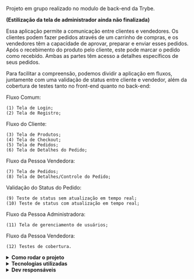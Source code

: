 Projeto em grupo realizado no modulo de back-end da Trybe.

**(Estilização da tela de administrador ainda não finalizada)**

Essa aplicação permite a comunicação entre clientes e vendedores. Os clientes podem fazer pedidos através de um carrinho de compras, e os vendedores têm a capacidade de aprovar, preparar e enviar esses pedidos. Após o recebimento do produto pelo cliente, este pode marcar o pedido como recebido. Ambas as partes têm acesso a detalhes específicos de seus pedidos.

Para facilitar a compreensão, podemos dividir a aplicação em fluxos, juntamente com uma validação de status entre cliente e vendedor, além da cobertura de testes tanto no front-end quanto no back-end:

Fluxo Comum:

    (1) Tela de Login;
    (2) Tela de Registro;

Fluxo do Cliente:

    (3) Tela de Produtos;
    (4) Tela de Checkout;
    (5) Tela de Pedidos;
    (6) Tela de Detalhes do Pedido;

Fluxo da Pessoa Vendedora:

    (7) Tela de Pedidos;
    (8) Tela de Detalhes/Controle do Pedido;

Validação do Status do Pedido:

    (9) Teste de status sem atualização em tempo real;
    (10) Teste de status com atualização em tempo real;

Fluxo da Pessoa Administradora:

    (11) Tela de gerenciamento de usuários;

Fluxo da Pessoa Vendedora:

    (12) Testes de cobertura.

<details>
  <summary><strong>Como rodar o projeto</strong></summary>
    
- `npm install` na raiz do projeto, dentro de back-end/ e front-end/;
- `docker compose up -d` na raiz do projeto;
- `npm run db:reset`na raiz do projeto;
- `localhost:3000` no browser;
 
</details>

<details>
  <summary><strong>Tecnologias utilizadas</strong></summary>
  
- `Node.js`
- `Express`
- `React`
- `Context API`
- `Sequelize`
- `MySql`
- `Arquitetura MSC`

</details>

<details>
  <summary><strong>Dev responsáveis</strong></summary>
  
- [@victorftw](https://github.com/victorftw)
- [@titi0001](https://github.com/titi0001)
- [@tiagohasse](https://github.com/tiagohasse)
- [@Gustavo-Aquino-1](https://github.com/Gustavo-Aquino-1)

</details>
